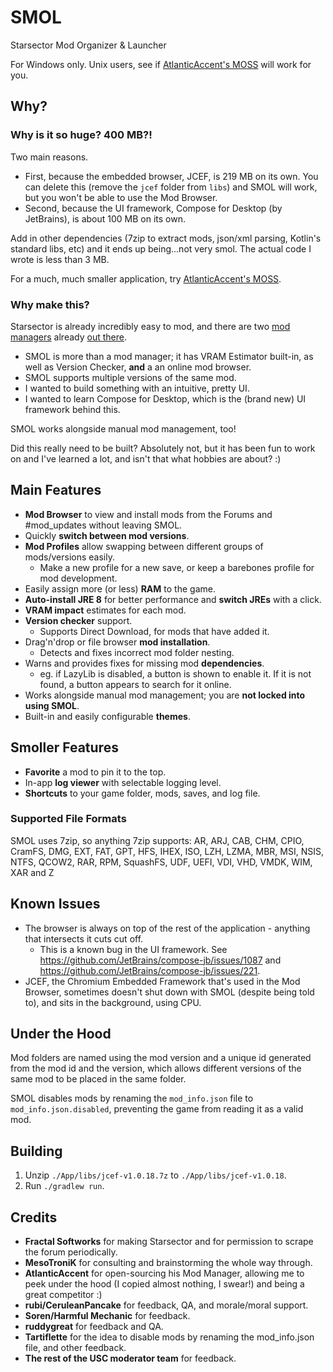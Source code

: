 # SMOL

Starsector Mod Organizer & Launcher

For Windows only. Unix users, see if [AtlanticAccent's MOSS](https://fractalsoftworks.com/forum/index.php?topic=21995.msg332186#msg332186) will work for you.

## Why?

### Why is it so huge? 400 MB?!

Two main reasons.

- First, because the embedded browser, JCEF, is 219 MB on its own. You can delete this (remove the `jcef` folder from `libs`) and SMOL will work, but you won't be able to use the Mod Browser.
- Second, because the UI framework, Compose for Desktop (by JetBrains), is about 100 MB on its own.

Add in other dependencies (7zip to extract mods, json/xml parsing, Kotlin's standard libs, etc) and it ends up being...not very smol. The actual code I wrote is less than 3 MB.

For a much, much smaller application, try [AtlanticAccent's MOSS](https://fractalsoftworks.com/forum/index.php?topic=21995.msg332186#msg332186).

### Why make this?

Starsector is already incredibly easy to mod, and there are two [mod managers](https://fractalsoftworks.com/forum/index.php?topic=21995.0) already [out there](https://www.nexusmods.com/site/mods/179).

- SMOL is more than a mod manager; it has VRAM Estimator built-in, as well as Version Checker, **and** a an online mod browser.
- SMOL supports multiple versions of the same mod.
- I wanted to build something with an intuitive, pretty UI.
- I wanted to learn Compose for Desktop, which is the (brand new) UI framework behind this.

SMOL works alongside manual mod management, too!

Did this really need to be built? Absolutely not, but it has been fun to work on and I've learned a lot, and isn't that what hobbies are about? :)

## Main Features

* **Mod Browser** to view and install mods from the Forums and #mod_updates without leaving SMOL.
* Quickly **switch between mod versions**.
* **Mod Profiles** allow swapping between different groups of mods/versions easily.
  * Make a new profile for a new save, or keep a barebones profile for mod development.
* Easily assign more (or less) **RAM** to the game.
* **Auto-install JRE 8** for better performance and **switch JREs** with a click.
* **VRAM impact** estimates for each mod.
* **Version checker** support.
  * Supports Direct Download, for mods that have added it.
* Drag'n'drop or file browser **mod installation**.
  * Detects and fixes incorrect mod folder nesting.
* Warns and provides fixes for missing mod **dependencies**.
  * eg. if LazyLib is disabled, a button is shown to enable it. If it is not found, a button appears to search for it online.
* Works alongside manual mod management; you are **not locked into using SMOL**.
* Built-in and easily configurable **themes**.

## Smoller Features

* **Favorite** a mod to pin it to the top.
* In-app **log viewer** with selectable logging level.
* **Shortcuts** to your game folder, mods, saves, and log file.

### Supported File Formats

SMOL uses 7zip, so anything 7zip supports: AR, ARJ, CAB, CHM, CPIO, CramFS, DMG, EXT, FAT, GPT, HFS, IHEX, ISO, LZH, LZMA, MBR, MSI, NSIS, NTFS, QCOW2, RAR, RPM, SquashFS, UDF, UEFI, VDI, VHD, VMDK, WIM, XAR and Z

## Known Issues

- The browser is always on top of the rest of the application - anything that intersects it cuts cut off.
  - This is a known bug in the UI framework. See <https://github.com/JetBrains/compose-jb/issues/1087> and <https://github.com/JetBrains/compose-jb/issues/221>.
- JCEF, the Chromium Embedded Framework that's used in the Mod Browser, sometimes doesn't shut down with SMOL (despite being told to), and sits in the background, using CPU.

## Under the Hood

Mod folders are named using the mod version and a unique id generated from the mod id and the version, which allows different versions of the same mod to be placed in the same folder.

SMOL disables mods by renaming the `mod_info.json` file to `mod_info.json.disabled`, preventing the game from reading it as a valid mod.

## Building

1. Unzip `./App/libs/jcef-v1.0.18.7z` to `./App/libs/jcef-v1.0.18`.
2. Run `./gradlew run`.

## Credits

* **Fractal Softworks** for making Starsector and for permission to scrape the forum periodically.
* **MesoTroniK** for consulting and brainstorming the whole way through.
* **AtlanticAccent** for open-sourcing his Mod Manager, allowing me to peek under the hood (I copied almost nothing, I swear!) and being a great competitor :)
* **rubi/CeruleanPancake** for feedback, QA, and morale/moral support.
* **Soren/Harmful Mechanic** for feedback.
* **ruddygreat** for feedback and QA.
* **Tartiflette** for the idea to disable mods by renaming the mod_info.json file, and other feedback.
* **The rest of the USC moderator team** for feedback.
